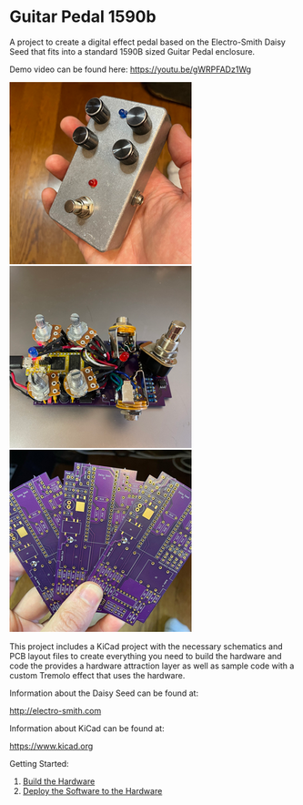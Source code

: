 # Guitar Pedal 1590b
A project to create a digital effect pedal based on the Electro-Smith Daisy Seed that fits into a standard 1590B sized Guitar Pedal enclosure.

Demo video can be found here: https://youtu.be/gWRPFADz1Wg

![FinalProduct](docs/images/FinalProduct.png) ![CircuitBoard](docs/images/CircuitBoard.png) ![PCBs](docs/images/PCBs.png)

This project includes a KiCad project with the necessary schematics and PCB layout files to create everything you need to build the hardware and code the provides a hardware attraction layer as well as sample code with a custom Tremolo effect that uses the hardware.

Information about the Daisy Seed can be found at:

http://electro-smith.com

Information about KiCad can be found at:

https://www.kicad.org

Getting Started:

1. [Build the Hardware](docs/README.md)
2. [Deploy the Software to the Hardware](src/README.md)
